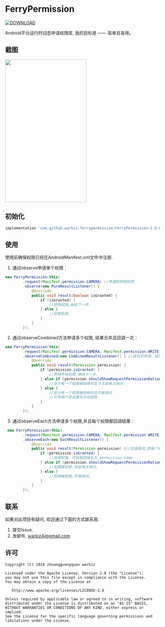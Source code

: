 # FerryPermission

[![DOWNLOAD](https://api.bintray.com/packages/warkiz/maven/ferrypermission/images/download.svg)](https://bintray.com/warkiz/maven/ferrypermission/_latestVersion)

Android平台运行时动态申请权限库, 我的目标是 —— 简单且易用。

## 截图

<img src="https://github.com/warkiz/FerryPermission/blob/master/gif/demo.gif?raw=true" width = "264" height = "464"/>

## 初始化

```gradle
implementation 'com.github.warkiz.ferrypermission:FerryPermission:1.0.0'
```

## 使用

使用前确保权限已经在AndroidManifest.xml文件中注册.

1. 通过observe申请单个权限：

```Java
new FerryPermission(this)
        .request(Manifest.permission.CAMERA) //申请的照相权限
        .observe(new PureResultListener() {
            @Override
            public void result(boolean isGranted) {
                if (isGranted) {
                    //获得权限,继续下一步.
                } else {
                    //权限拒绝.
                }
            }
        });
```

2. 通过observeCombined方法申请多个权限, 结果合并且回调一次：

```Java
new FerryPermission(this)
        .request(Manifest.permission.CAMERA, Manifest.permission.WRITE_EXTERNAL_STORAGE)
        .observeCombined(new CombinedResultListener() { //组合式申请，结果回调一次
            @Override
            public void result(Permission permission) {
                if (permission.isGranted) {
                    //获得所有权限,继续下一步.
                } else if (permission.shouldShowRequestPermissionRationale) {
                    //至少有一个权限被拒绝并且下次会再次询问.
                } else {
                    //至少有一个权限被拒绝并且不再询问
                    //引导用户至设置页手动授权
                }
            }
        });
```

3. 通过observeEach方法申请多个权限,并且每个权限都回调结果：

```Java
 new FerryPermission(this)
        .request(Manifest.permission.CAMERA, Manifest.permission.WRITE_EXTERNAL_STORAGE)
        .observeEach(new EachResultListener() {
            @Override
            public void result(Permission permission) {//回调两次,即每个权限各一次
                if (permission.isGranted) {
                    //获得权限。可获取权限名为 permission.name
                } else if (permission.shouldShowRequestPermissionRationale) {
                    //权限被拒绝,但会再次询问。
                } else {
                    //权限被拒绝,不再询问。
                }
            }
        });
```

## 联系

如果对此项目有疑问, 欢迎通过下面的方式联系我.

1. 提交Issue.
2. 发邮件, warkiz4j@gmail.com

## 许可

	Copyright (C) 2018 zhuangguangquan warkiz

	Licensed under the Apache License, Version 2.0 (the "License");
	you may not use this file except in compliance with the License.
	You may obtain a copy of the License at

	   http://www.apache.org/licenses/LICENSE-2.0

	Unless required by applicable law or agreed to in writing, software
	distributed under the License is distributed on an "AS IS" BASIS,
	WITHOUT WARRANTIES OR CONDITIONS OF ANY KIND, either express or implied.
	See the License for the specific language governing permissions and
	limitations under the License.
